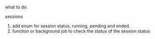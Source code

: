 what to do.

sessions
1. add enum for session status, running, pending and ended.
2. function or background job to check the status of the session status


